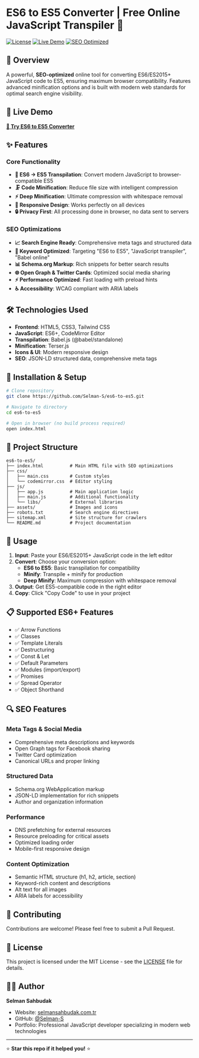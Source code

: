 
# ES6 to ES5 Converter | Free Online JavaScript Transpiler 🚀

[![License](https://img.shields.io/badge/license-MIT-blue.svg)](LICENSE)
[![Live Demo](https://img.shields.io/badge/demo-live-green.svg)](https://es6-to-es5.vercel.app/)
[![SEO Optimized](https://img.shields.io/badge/SEO-optimized-success.svg)](#seo-features)

## 🌟 Overview

A powerful, **SEO-optimized** online tool for converting ES6/ES2015+ JavaScript code to ES5, ensuring maximum browser compatibility. Features advanced minification options and is built with modern web standards for optimal search engine visibility.

## 🎯 Live Demo

**[🔗 Try ES6 to ES5 Converter](https://es6-to-es5.vercel.app/)**

## ✨ Features

### Core Functionality
- **🔄 ES6 → ES5 Transpilation**: Convert modern JavaScript to browser-compatible ES5
- **🗜️ Code Minification**: Reduce file size with intelligent compression
- **⚡ Deep Minification**: Ultimate compression with whitespace removal
- **📱 Responsive Design**: Works perfectly on all devices
- **🔒 Privacy First**: All processing done in browser, no data sent to servers

### SEO Optimizations
- **📈 Search Engine Ready**: Comprehensive meta tags and structured data
- **🎯 Keyword Optimized**: Targeting "ES6 to ES5", "JavaScript transpiler", "Babel online"
- **📊 Schema.org Markup**: Rich snippets for better search results
- **🌐 Open Graph & Twitter Cards**: Optimized social media sharing
- **⚡ Performance Optimized**: Fast loading with preload hints
- **♿ Accessibility**: WCAG compliant with ARIA labels

## 🛠️ Technologies Used

- **Frontend**: HTML5, CSS3, Tailwind CSS
- **JavaScript**: ES6+, CodeMirror Editor
- **Transpilation**: Babel.js (@babel/standalone)
- **Minification**: Terser.js
- **Icons & UI**: Modern responsive design
- **SEO**: JSON-LD structured data, comprehensive meta tags

## 🔧 Installation & Setup

```bash
# Clone repository
git clone https://github.com/Selman-S/es6-to-es5.git

# Navigate to directory
cd es6-to-es5

# Open in browser (no build process required)
open index.html
```

## 📁 Project Structure

```
es6-to-es5/
├── index.html          # Main HTML file with SEO optimizations
├── css/
│   ├── main.css        # Custom styles
│   └── codemirror.css  # Editor styling
├── js/
│   ├── app.js          # Main application logic
│   ├── main.js         # Additional functionality
│   └── libs/           # External libraries
├── assets/             # Images and icons
├── robots.txt          # Search engine directives
├── sitemap.xml         # Site structure for crawlers
└── README.md           # Project documentation
```

## 🎨 Usage

1. **Input**: Paste your ES6/ES2015+ JavaScript code in the left editor
2. **Convert**: Choose your conversion option:
   - **ES6 to ES5**: Basic transpilation for compatibility
   - **Minify**: Transpile + minify for production
   - **Deep Minify**: Maximum compression with whitespace removal
3. **Output**: Get ES5-compatible code in the right editor
4. **Copy**: Click "Copy Code" to use in your project

## 📋 Supported ES6+ Features

- ✅ Arrow Functions
- ✅ Classes
- ✅ Template Literals
- ✅ Destructuring
- ✅ Const & Let
- ✅ Default Parameters
- ✅ Modules (import/export)
- ✅ Promises
- ✅ Spread Operator
- ✅ Object Shorthand

## 🔍 SEO Features

### Meta Tags & Social Media
- Comprehensive meta descriptions and keywords
- Open Graph tags for Facebook sharing
- Twitter Card optimization
- Canonical URLs and proper linking

### Structured Data
- Schema.org WebApplication markup
- JSON-LD implementation for rich snippets
- Author and organization information

### Performance
- DNS prefetching for external resources
- Resource preloading for critical assets
- Optimized loading order
- Mobile-first responsive design

### Content Optimization
- Semantic HTML structure (h1, h2, article, section)
- Keyword-rich content and descriptions
- Alt text for all images
- ARIA labels for accessibility

## 🚀 Contributing

Contributions are welcome! Please feel free to submit a Pull Request.

## 📄 License

This project is licensed under the MIT License - see the [LICENSE](LICENSE) file for details.

## 👨‍💻 Author

**Selman Sahbudak**
- Website: [selmansahbudak.com.tr](https://selmansahbudak.com.tr/)
- GitHub: [@Selman-S](https://github.com/Selman-S)
- Portfolio: Professional JavaScript developer specializing in modern web technologies

---

⭐ **Star this repo if it helped you!** ⭐
